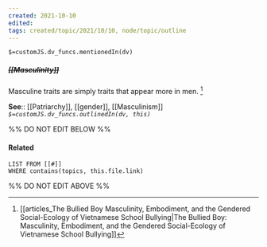 ```yaml
---
created: 2021-10-10
edited: 
tags: created/topic/2021/10/10, node/topic/outline
---
```

`$=customJS.dv_funcs.mentionedIn(dv)`

##### <s class="topic-title">[[Masculinity]]</s>


Masculine traits are simply traits that appear more in men. [^1]

**See**:: [[Patriarchy]], [[gender]], [[Masculinism]]
*`$=customJS.dv_funcs.outlinedIn(dv, this)`*

%% DO NOT EDIT BELOW %%
#### Related 
```dataview
LIST FROM [[#]]
WHERE contains(topics, this.file.link)
```
%% DO NOT EDIT ABOVE %%
[^1]: [[articles_The Bullied Boy Masculinity, Embodiment, and the Gendered Social-Ecology of Vietnamese School Bullying|The Bullied Boy: Masculinity, Embodiment, and the Gendered Social-Ecology of Vietnamese School Bullying]]